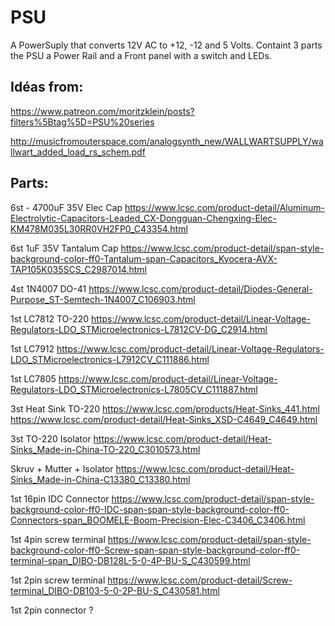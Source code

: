 # PSU
A PowerSuply that converts 12V AC to +12, -12 and 5 Volts.
Containt 3 parts the PSU a Power Rail and a Front panel with a switch and LEDs.

## Idéas from:
https://www.patreon.com/moritzklein/posts?filters%5Btag%5D=PSU%20series

http://musicfromouterspace.com/analogsynth_new/WALLWARTSUPPLY/wallwart_added_load_rs_schem.pdf

## Parts:
6st - 4700uF 35V Elec Cap
https://www.lcsc.com/product-detail/Aluminum-Electrolytic-Capacitors-Leaded_CX-Dongguan-Chengxing-Elec-KM478M035L30RR0VH2FP0_C43354.html

6st 1uF 35V Tantalum Cap
https://www.lcsc.com/product-detail/span-style-background-color-ff0-Tantalum-span-Capacitors_Kyocera-AVX-TAP105K035SCS_C2987014.html


4st 1N4007  DO-41
https://www.lcsc.com/product-detail/Diodes-General-Purpose_ST-Semtech-1N4007_C106903.html


1st LC7812  TO-220
https://www.lcsc.com/product-detail/Linear-Voltage-Regulators-LDO_STMicroelectronics-L7812CV-DG_C2914.html

1st LC7912
https://www.lcsc.com/product-detail/Linear-Voltage-Regulators-LDO_STMicroelectronics-L7912CV_C111886.html

1st LC7805
https://www.lcsc.com/product-detail/Linear-Voltage-Regulators-LDO_STMicroelectronics-L7805CV_C111887.html

3st Heat Sink TO-220
https://www.lcsc.com/products/Heat-Sinks_441.html
https://www.lcsc.com/product-detail/Heat-Sinks_XSD-C4649_C4649.html

3st TO-220 Isolator
https://www.lcsc.com/product-detail/Heat-Sinks_Made-in-China-TO-220_C3010573.html

Skruv + Mutter + Isolator
https://www.lcsc.com/product-detail/Heat-Sinks_Made-in-China-C13380_C13380.html 


1st 16pin IDC Connector
https://www.lcsc.com/product-detail/span-style-background-color-ff0-IDC-span-span-style-background-color-ff0-Connectors-span_BOOMELE-Boom-Precision-Elec-C3406_C3406.html


1st 4pin screw terminal
https://www.lcsc.com/product-detail/span-style-background-color-ff0-Screw-span-span-style-background-color-ff0-terminal-span_DIBO-DB128L-5-0-4P-BU-S_C430599.html

1st 2pin screw terminal
https://www.lcsc.com/product-detail/Screw-terminal_DIBO-DB103-5-0-2P-BU-S_C430581.html

1st 2pin connector
?